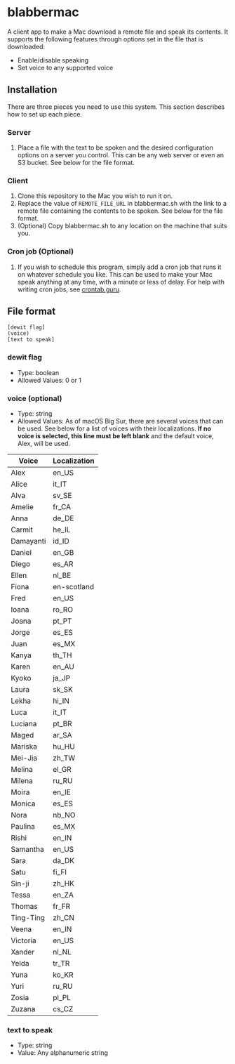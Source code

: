 # blabbermac
A client app to make a Mac download a remote file and speak its contents. It supports the following
features through options set in the file that is downloaded:
- Enable/disable speaking
- Set voice to any supported voice


## Installation
There are three pieces you need to use this system. This section describes how to set up each piece.

### Server
1. Place a file with the text to be spoken and the desired configuration options on a server you
   control. This can be any web server or even an S3 bucket. See below for the file format.

### Client
1. Clone this repository to the Mac you wish to run it on.
2. Replace the value of `REMOTE_FILE_URL` in blabbermac.sh with the link to a remote file containing
   the contents to be spoken. See below for the file format.
3. (Optional) Copy blabbermac.sh to any location on the machine that suits you.

### Cron job (Optional)
1. If you wish to schedule this program, simply add a cron job that runs it on whatever schedule you
   like. This can be used to make your Mac speak anything at any time, with a minute or less of
   delay. For help with writing cron jobs, see [crontab.guru](crontab.guru).


## File format
```
[dewit flag]
(voice)
[text to speak]
```

### dewit flag
- Type: boolean
- Allowed Values: 0 or 1

### voice (optional)
- Type: string
- Allowed Values: As of macOS Big Sur, there are several voices that can be used. See below for a
list of voices with their localizations. **If no voice is selected, this line must be left blank**
and the default voice, Alex, will be used.

| Voice     | Localization |
|-----------|--------------|
| Alex      | en_US        |
| Alice     | it_IT        |
| Alva      | sv_SE        |
| Amelie    | fr_CA        |
| Anna      | de_DE        |
| Carmit    | he_IL        |
| Damayanti | id_ID        |
| Daniel    | en_GB        |
| Diego     | es_AR        |
| Ellen     | nl_BE        |
| Fiona     | en-scotland  |
| Fred      | en_US        |
| Ioana     | ro_RO        |
| Joana     | pt_PT        |
| Jorge     | es_ES        |
| Juan      | es_MX        |
| Kanya     | th_TH        |
| Karen     | en_AU        |
| Kyoko     | ja_JP        |
| Laura     | sk_SK        |
| Lekha     | hi_IN        |
| Luca      | it_IT        |
| Luciana   | pt_BR        |
| Maged     | ar_SA        |
| Mariska   | hu_HU        |
| Mei-Jia   | zh_TW        |
| Melina    | el_GR        |
| Milena    | ru_RU        |
| Moira     | en_IE        |
| Monica    | es_ES        |
| Nora      | nb_NO        |
| Paulina   | es_MX        |
| Rishi     | en_IN        |
| Samantha  | en_US        |
| Sara      | da_DK        |
| Satu      | fi_FI        |
| Sin-ji    | zh_HK        |
| Tessa     | en_ZA        |
| Thomas    | fr_FR        |
| Ting-Ting | zh_CN        |
| Veena     | en_IN        |
| Victoria  | en_US        |
| Xander    | nl_NL        |
| Yelda     | tr_TR        |
| Yuna      | ko_KR        |
| Yuri      | ru_RU        |
| Zosia     | pl_PL        |
| Zuzana    | cs_CZ        |

### text to speak
- Type: string
- Value: Any alphanumeric string
